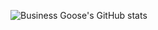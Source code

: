 ![Business Goose's GitHub stats](https://github-readme-stats.vercel.app/api?username=business-goose&show_icons=true&count_private=true&include_all_commits=true&theme=tokyonight&hide_border=true&bg_color=0d111700)
<!-- thanks nichtstudiocode for this !-->
